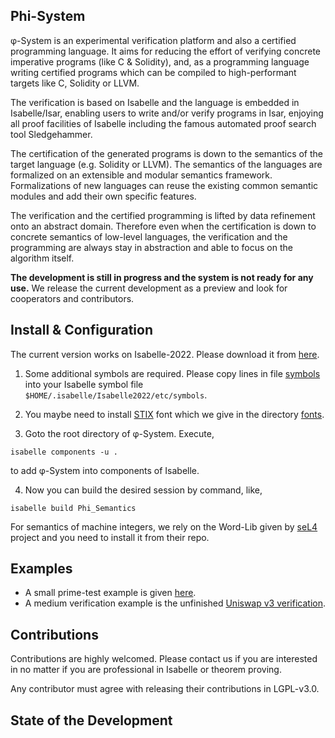 Phi-System
--------------

φ-System is an experimental verification platform and also a certified programming language.
It aims for reducing the effort of verifying concrete imperative programs (like C & Solidity), and, as a programming language writing certified programs which can be compiled to high-performant targets like C, Solidity or LLVM.

The verification is based on Isabelle and the language is embedded in Isabelle/Isar, enabling users to write and/or verify programs in Isar, enjoying all proof facilities of Isabelle including the famous automated proof search tool Sledgehammer.

The certification of the generated programs is down to the semantics of the target language (e.g. Solidity or LLVM). The semantics of the languages are formalized on an extensible and modular semantics framework.
Formalizations of new languages can reuse the existing common semantic modules and add their own specific features.

The verification and the certified programming is lifted by data refinement onto an abstract domain. Therefore even when the certification is down to concrete semantics of low-level languages, the verification and the programming are always stay in abstraction and able to focus on the algorithm itself.

**The development is still in progress and the system is not ready for any use.**
We release the current development as a preview and look for cooperators and contributors.

## Install \& Configuration

The current version works on Isabelle-2022. Please download it from [here](https://isabelle.in.tum.de/).

1. Some additional symbols are required. Please copy lines in file [symbols](https://github.com/xqyww123/phi-system/blob/master/symbols) into your Isabelle symbol file `$HOME/.isabelle/Isabelle2022/etc/symbols`.

2. You maybe need to install [STIX](https://www.stixfonts.org/) font which we give in the directory [fonts](https://github.com/xqyww123/phi-system/tree/master/fonts).

3. Goto the root directory of φ-System. Execute,
```
isabelle components -u .
```
to add φ-System into components of Isabelle.

4. Now you can build the desired session by command, like,
```
isabelle build Phi_Semantics
```

For semantics of machine integers, we rely on the Word-Lib given by [seL4](https://github.com/seL4/l4v) project and you need to install it from their repo.

## Examples

- A small prime-test example is given [here](https://xqyww123.github.io/phi-system/Unsorted/Phi_Test/PhiTest_Arithmetic.html).
- A medium verification example is the unfinished [Uniswap v3 verification](https://github.com/xqyww123/Uniswap_v).

## Contributions

Contributions are highly welcomed. Please contact us if you are interested in no matter if you are professional in Isabelle or theorem proving.

Any contributor must agree with releasing their contributions in LGPL-v3.0.

## State of the Development



